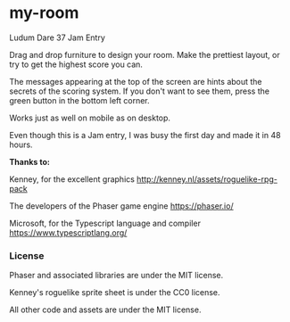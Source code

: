 # my-room
Ludum Dare 37 Jam Entry

Drag and drop furniture to design your room. Make the prettiest layout, or try
to get the highest score you can.

The messages appearing at the top of the screen are hints about the secrets of
the scoring system. If you don't want to see them, press the green button in
the bottom left corner.

Works just as well on mobile as on desktop.

Even though this is a Jam entry, I was busy the first day and made it in 48
hours.

__Thanks to:__

Kenney, for the excellent graphics
http://kenney.nl/assets/roguelike-rpg-pack

The developers of the Phaser game engine
https://phaser.io/

Microsoft, for the Typescript language and compiler
https://www.typescriptlang.org/

### License
Phaser and associated libraries are under the MIT license.

Kenney's roguelike sprite sheet is under the CC0 license.

All other code and assets are under the MIT license.

